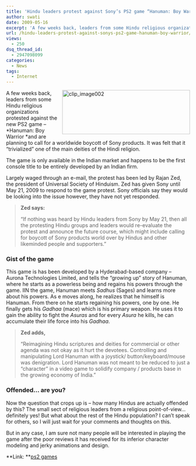 ```yaml
---
title: 'Hindu leaders protest against Sony’s PS2 game “Hanuman: Boy Warrior”'
author: swati
date: 2009-05-16
excerpt: 'A few weeks back, leaders from some Hindu religious organizations protested against the new PS2 game -Hanuman: Boy Warrior and are planning to call for a worldwide boycott of Sony products. It was felt that it “trivialized” one of the main deities of the Hindi religion.'
url: /hindu-leaders-protest-against-sonys-ps2-game-hanuman-boy-warrior/
views:
  - 250
dsq_thread_id:
  - 2947098099
categories:
  - News
tags:
  - Internet
---
```

<img class="wp-image-53586" style="margin-left: 0px;margin-right: 0px" src="http://cdn.devilsworkshop.org/files/2009/05/clip-image00247.jpg" border="0" alt="clip_image002" hspace="12" width="350" height="121" align="right" />A few weeks back, leaders from some Hindu religious organizations protested against the new PS2 game &#8211;*Hanuman: Boy Warrior *and are planning to call for a worldwide boycott of Sony products. It was felt that it “trivialized” one of the main deities of the Hindi religion.

The game is only available in the Indian market and happens to be the first console title to be entirely developed by an Indian firm.

Largely waged through an e-mail, the protest has been led by Rajan Zed, the president of Universal Society of Hinduism. Zed has given Sony until May 21, 2009 to respond to the game protest. Sony officials say they would be looking into the issue however, they have not yet responded.

> **Zed says:**
> 
> “If nothing was heard by Hindu leaders from Sony by May 21, then all the protesting Hindu groups and leaders would re-evaluate the protest and announce the future course, which might include calling for boycott of Sony products world over by Hindus and other likeminded people and supporters.”

### Gist of the game

This game is has been developed by a Hyderabad-based company &#8211; Aurona Technologies Limited, and tells the “growing up” story of Hanuman, where he starts as a powerless being and regains his powers through the game. IIN the game, Hanuman meets *Sadhus* (Sages) and learns more about his powers. As e moves along, he realizes that he himself is Hanuman. From there on he starts regaining his powers, one by one. He finally gets his *Gadhaa* (mace) which is his primary weapon. He uses it to gain the ability to fight the *Asuras* and for every *Asura* he kills, he can accumulate their life force into his *Gadhaa*.

> **Zed adds,**
> 
> “Reimagining Hindu scriptures and deities for commercial or other agenda was not okay as it hurt the devotees. Controlling and manipulating Lord Hanuman with a joystick/ button/keyboard/mouse was denigration. Lord Hanuman was not meant to be reduced to just a “character” in a video game to solidify company / products base in the growing economy of India.”

### Offended&#8230; are you?

Now the question that crops up is &#8211; how many Hindus are actually offended by this? The small sect of religious leaders from a religious point-of-view… definitely yes! But what about the rest of the Hindu population? I can&#8217;t speak for others, so I will just wait for your comments and thoughts on this.

But in any case, I am sure not many people will be interested in playing the game after the poor reviews it has received for its inferior character modeling and jerky animations and design.

**Link: **<a href="http://in.playstation.com/ps2/games/hanuman-boy-warrior/index.html" onclick="_gaq.push(['_trackEvent', 'outbound-article', 'http://in.playstation.com/ps2/games/hanuman-boy-warrior/index.html', 'ps2 games']);" target="_self">ps2 games</a>
